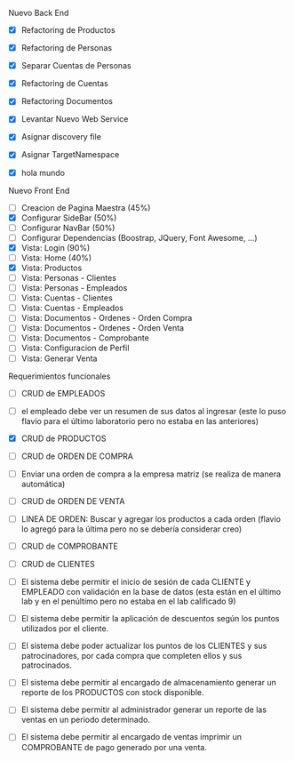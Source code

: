 
Nuevo Back End
- [x] Refactoring de Productos
- [x] Refactoring de Personas
- [x] Separar Cuentas de Personas
- [x] Refactoring de Cuentas
- [x] Refactoring Documentos
- [x] Levantar Nuevo Web Service
- [x] Asignar discovery file
- [x] Asignar TargetNamespace
- [x] hola mundo


Nuevo Front End 
- [ ] Creacion de Pagina Maestra (45%)
- [x] Configurar SideBar (50%)
- [ ] Configurar NavBar (50%)
- [ ] Configurar Dependencias (Boostrap, JQuery, Font Awesome, ...)
- [x] Vista: Login (90%)
- [ ] Vista: Home (40%)
- [x] Vista: Productos
- [ ] Vista: Personas - Clientes
- [ ] Vista: Personas - Empleados
- [ ] Vista: Cuentas - Clientes
- [ ] Vista: Cuentas - Empleados
- [ ] Vista: Documentos - Ordenes - Orden Compra
- [ ] Vista: Documentos - Ordenes - Orden Venta
- [ ] Vista: Documentos - Comprobante
- [ ] Vista: Configuracion de Perfil
- [ ] Vista: Generar Venta

Requerimientos funcionales

- [ ] CRUD de EMPLEADOS
- [ ] el empleado debe ver un resumen de sus datos al ingresar (este lo puso flavio para el último laboratorio pero no estaba en las anteriores)
- [x] CRUD de PRODUCTOS
- [ ] CRUD de ORDEN DE COMPRA
- [ ] Enviar una orden de compra a la empresa matriz (se realiza de manera automática)
- [ ] CRUD de ORDEN DE VENTA
- [ ] LINEA DE ORDEN: Buscar y agregar los productos a cada orden (flavio lo agregó para la última pero no se debería considerar creo)
- [ ] CRUD de COMPROBANTE
- [ ] CRUD de CLIENTES
- [ ] El sistema debe permitir el inicio de sesión de cada CLIENTE y EMPLEADO con validación en la base de datos (esta están en el último lab y en el penúltimo pero no estaba en el lab calificado 9)
- [ ] El sistema debe permitir la aplicación de descuentos según los puntos utilizados por el
cliente.
- [ ] El sistema debe poder actualizar los puntos de los CLIENTES y sus patrocinadores,
por cada compra que completen ellos y sus patrocinados.
- [ ] El sistema debe permitir al encargado de almacenamiento generar un reporte de los
PRODUCTOS con stock disponible.
- [ ] El sistema debe permitir al administrador generar un reporte de las ventas en un
periodo determinado.
- [ ] El sistema debe permitir al encargado de ventas imprimir un COMPROBANTE de
pago generado por una venta.


